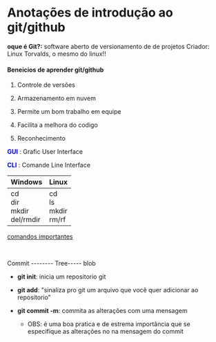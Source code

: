 #                            Anotações de introdução ao git/github  





**oque é Git?:** software aberto de versionamento de de projetos
Criador: Linux Torvalds, o mesmo do linux!!



#### Beneicios de aprender git/github

1. Controle de versões

2. Armazenamento em nuvem

3. Permite um bom trabalho em equipe

4. Facilita a melhora do codigo

5. Reconhecimento

   

**<font color=blue>GUI</font>** : Grafic User Interface

**<font color=blue>CLI</font>** : Comande Line Interface



| Windows                               | Linux                                  |
| ------------------------------------- | -------------------------------------- |
| cd<br />dir<br />mkdir<br />del/rmdir | cd<br />ls<br />mkdir<br />rm/rf<br /> |

[comandos importantes](https://github.com/ismaelSS/dio-desafio-github-primeiro-repositorio/blob/main/comandos_importantes.md) 

​                                          

Commit -------- Tree----- blob



* **git init**: inicia um repositorio git

* **git add**: "sinaliza pro git um arquivo que você quer adicionar ao repositorio"

* **git commit -m**: commita as alterações com uma mensagem 

  * OBS: é uma boa pratica e de estrema importância que se  especifique as alterações no na mensagem do commit

  
